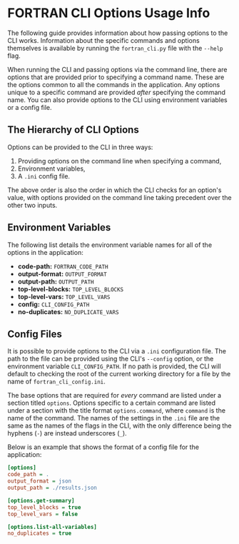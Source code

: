 # FORTRAN CLI Options Usage Info

The following guide provides information about how passing options to the CLI works. Information
about the specific commands and options themselves is available by running the `fortran_cli.py` file
with the `--help` flag.

When running the CLI and passing options via the command line, there are options that are provided
prior to specifying a command name. These are the options common to all the commands in the
application. Any options unique to a specific command are provided *after* specifying the command
name. You can also provide options to the CLI using environment variables or a config file.

## The Hierarchy of CLI Options

Options can be provided to the CLI in three ways:

1. Providing options on the command line when specifying a command,
2. Environment variables,
3. A `.ini` config file.

The above order is also the order in which the CLI checks for an option's value, with options
provided on the command line taking precedent over the other two inputs.

## Environment Variables

The following list details the environment variable names for all of the options in the application:

- **code-path:** `FORTRAN_CODE_PATH`
- **output-format:** `OUTPUT_FORMAT`
- **output-path:** `OUTPUT_PATH`
- **top-level-blocks:** `TOP_LEVEL_BLOCKS`
- **top-level-vars:** `TOP_LEVEL_VARS`
- **config:** `CLI_CONFIG_PATH`
- **no-duplicates:** `NO_DUPLICATE_VARS`

## Config Files

It is possible to provide options to the CLI via a `.ini` configuration file. The path to the file
can be provided using the CLI's `--config` option, or the environment variable `CLI_CONFIG_PATH`. If
no path is provided, the CLI will default to checking the root of the current working directory for
a file by the name of `fortran_cli_config.ini`.

The base options that are required for *every* command are listed under a section titled `options`.
Options specific to a certain command are listed under a section with the title format
`options.command`, where `command` is the name of the command. The names of the settings in the
`.ini` file are the same as the names of the flags in the CLI, with the only difference being the
hyphens (`-`) are instead underscores (`_`).

Below is an example that shows the format of a config file for the application:

```ini
[options]
code_path = .
output_format = json
output_path = ./results.json

[options.get-summary]
top_level_blocks = true
top_level_vars = false

[options.list-all-variables]
no_duplicates = true
```
